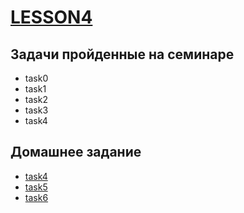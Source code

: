 # [LESSON4](https://github.com/KulSlavOn/C-seminars-lessons/tree/main/lesson4)

## Задачи пройденные на семинаре

* task0
* task1
* task2
* task3
* task4

## Домашнее задание

* [task4](https://github.com/KulSlavOn/C-seminars-lessons/tree/main/lesson4/task4)
* [task5](https://github.com/KulSlavOn/C-seminars-lessons/tree/main/lesson4/task5)
* [task6](https://github.com/KulSlavOn/C-seminars-lessons/tree/main/lesson4/task6)